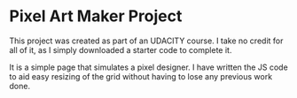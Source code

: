 # Pixel Art Maker Project

This project was created as part of an UDACITY course. I take no credit for all of it, as I simply downloaded a starter code to complete it.

It is a simple page that simulates a pixel designer. I have written the JS code to aid easy resizing of the grid without having to lose any previous work done.